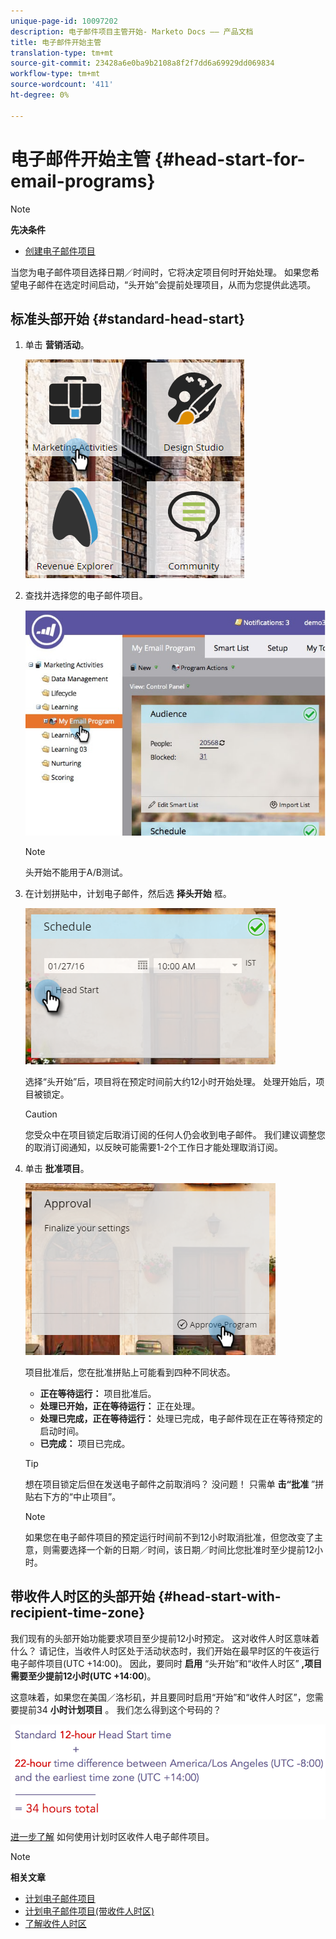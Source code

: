 ```yaml
---
unique-page-id: 10097202
description: 电子邮件项目主管开始- Marketo Docs —— 产品文档
title: 电子邮件开始主管
translation-type: tm+mt
source-git-commit: 23428a6e0ba9b2108a8f2f7dd6a69929dd069834
workflow-type: tm+mt
source-wordcount: '411'
ht-degree: 0%

---
```



# 电子邮件开始主管 {#head-start-for-email-programs}

>[!NOTE]
>
>**先决条件**
>
>* [创建电子邮件项目](../../../../product-docs/email-marketing/email-programs/creating-an-email-program/create-an-email-program.md)

>



当您为电子邮件项目选择日期／时间时，它将决定项目何时开始处理。 如果您希望电子邮件在选定时间启动，“头开始”会提前处理项目，从而为您提供此选项。

## 标准头部开始 {#standard-head-start}

1. 单击 **营销活动**。

   ![](assets/one-1.png)

1. 查找并选择您的电子邮件项目。

   ![](assets/selectemailprogram-4.jpg)

   >[!NOTE]
   >
   >头开始不能用于A/B测试。

1. 在计划拼贴中，计划电子邮件，然后选 **择头开始** 框。

   ![](assets/three-1.png)

   选择“头开始”后，项目将在预定时间前大约12小时开始处理。 处理开始后，项目被锁定。

   >[!CAUTION]
   >
   >您受众中在项目锁定后取消订阅的任何人仍会收到电子邮件。 我们建议调整您的取消订阅通知，以反映可能需要1-2个工作日才能处理取消订阅。

1. 单击 **批准项目**。

   ![](assets/four-1.png)

   项目批准后，您在批准拼贴上可能看到四种不同状态。

   * **正在等待运行：** 项目批准后。
   * **处理已开始，正在等待运行：** 正在处理。
   * **处理已完成，正在等待运行：** 处理已完成，电子邮件现在正在等待预定的启动时间。
   * **已完成：** 项目已完成。

   >[!TIP]
   >
   >想在项目锁定后但在发送电子邮件之前取消吗？ 没问题！ 只需单 **击“批准** ”拼贴右下方的“中止项目”。

   >[!NOTE]
   >
   >如果您在电子邮件项目的预定运行时间前不到12小时取消批准，但您改变了主意，则需要选择一个新的日期／时间，该日期／时间比您批准时至少提前12小时。

## 带收件人时区的头部开始 {#head-start-with-recipient-time-zone}

我们现有的头部开始功能要求项目至少提前12小时预定。 这对收件人时区意味着什么？ 请记住，当收件人时区处于活动状态时，我们开始在最早时区的午夜运行电子邮件项目(UTC +14:00)。 因此，要同时 **启用** “头开始”和“收件人时区” **,项目需要至少提前12小时(UTC +14:00**)。

这意味着，如果您在美国／洛杉矶，并且要同时启用“开始”和“收件人时区”，您需要提前34 **小时计划项目** 。 我们怎么得到这个号码的？

![](assets/image2017-12-5-13-3a11-3a46.png)

[进一步了解](scheduling-with-recipient-time-zone/schedule-email-programs-with-recipient-time-zone.md) 如何使用计划时区收件人电子邮件项目。

>[!NOTE]
>
>**相关文章**
>
>* [计划电子邮件项目](schedule-your-email-program.md)
>* [计划电子邮件项目(带收件人时区)](scheduling-with-recipient-time-zone/schedule-email-programs-with-recipient-time-zone.md)
>* [了解收件人时区](scheduling-with-recipient-time-zone/understanding-recipient-time-zone.md)

>



